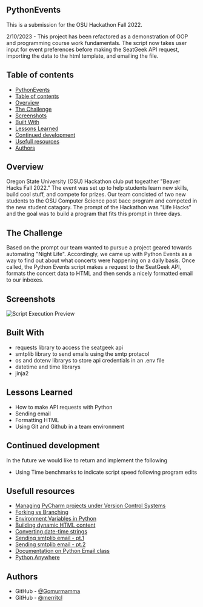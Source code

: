 ## PythonEvents

This is a submission for the OSU Hackathon Fall 2022.

2/10/2023 - This project has been refactored as a demonstration of OOP and programming course work fundamentals. The script now takes user input for event preferences before making the SeatGeek API request, importing the data to the html template, and emailing the file.

## Table of contents

- [PythonEvents](#pythonevents)
- [Table of contents](#table-of-contents)
- [Overview](#overview)
- [The Challenge](#the-challenge)
- [Screenshots](#screenshots)
- [Built With](#built-with)
- [Lessons Learned](#lessons-learned)
- [Continued development](#continued-development)
- [Usefull resources](#usefull-resources)
- [Authors](#authors)

## Overview

Oregon State University (OSU) Hackathon club put togeather "Beaver Hacks Fall 2022." The event was set up to help students learn new skills, build cool stuff, and compete for prizes. Our team concisted of two new students to the OSU Computer Science post bacc program and competed in the new student catagory. The prompt of the Hackathon was "Life Hacks" and the goal was to build a program that fits this prompt in three days.

## The Challenge

Based on the prompt our team wanted to pursue a project geared towards automating "Night Life". Accordingly, we came up with Python Events as a way to find out about what concerts were happening on a daily basis. Once called, the Python Events script makes a request to the SeatGeek API, formats the concert data to HTML and then sends a nicely formatted email to our inboxes.

## Screenshots

![Script Execution Preview](Images/PythonEventsDemo.gif)

## Built With

- requests library to access the seatgeek api
- smtplib library to send emails using the smtp protacol
- os and dotenv librarys to store api credentials in an .env file
- datetime and time librarys
- jinja2

## Lessons Learned

- How to make API requests with Python
- Sending email
- Formatting HTML
- Using Git and Github in a team environment

## Continued development

In the future we would like to return and implement the following

- Using Time benchmarks to indicate script speed following program edits

## Usefull resources

- [Managing PyCharm projects under Version Control Systems](https://intellij-support.jetbrains.com/hc/en-us/articles/206544839)
- [Forking vs Branching](https://stackoverflow.com/questions/3611256/forking-vs-branching-in-github)
- [Environment Variables in Python](https://developer.vonage.com/blog/21/10/01/python-environment-variables-a-primer)
- [Building dynamic HTML content](https://stackoverflow.com/questions/30180406/building-dynamic-html-email-content-with-python)
- [Converting date-time strings](https://stackabuse.com/converting-strings-to-datetime-in-python/)
- [Sending smtplib email - pt.1 ](https://pythonassets.com/posts/send-html-email-with-attachments-via-smtp/)
- [Sending smtplib email - pt.2 ](https://coderzcolumn.com/tutorials/python/smtplib-simple-guide-to-sending-mails-using-python)
- [Documentation on Python Email class](https://docs.python.org/3/library/email.html#module-email)
- [Python Anywhere](https://stackoverflow.com/questions/71138889/max-retries-exceeded-caused-by-proxyerrorcannot-connect-to-proxy-oserror)

## Authors

- GitHub - [@Gomurmamma](https://github.com/Gomurmamma)
- GitHub - [@merritcl](https://github.com/merritcl)
